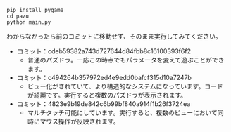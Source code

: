 ```
pip install pygame
cd pazu
python main.py
```

わからなかったら前のコミットに移動せず、そのまま実行してみてください。

- コミット：cdeb59382a743d727644d84fbb8c16100393f6f2
  - 普通のパズドラ。一応この時点でもパラメータを変えて遊ぶことができます。
- コミット：c494264b357972ed4e9edd0bafcf315d10a7247b
  - ビュー化がされていて、より構造的なシステムになっています。コードが綺麗です。実行すると複数のパズドラが表示されます。
- コミット：4823e9b19de842c6b99bf840a914f1b26f3724ea
  - マルチタッチ可能にしています。実行すると、複数のビューにおいて同時にマウス操作が反映されます。
